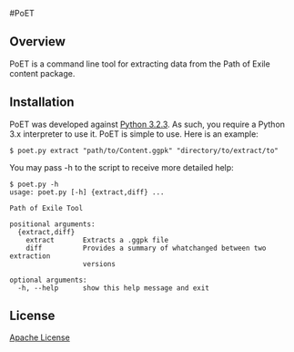 #PoET
## Overview
PoET is a command line tool for extracting data from the Path of Exile content package.

## Installation
PoET was developed against [Python 3.2.3](http://www.python.org/download/). As such, you require a Python 3.x interpreter to use it. PoET is simple to use. Here is an example:

    $ poet.py extract "path/to/Content.ggpk" "directory/to/extract/to"

You may pass -h to the script to receive more detailed help:

    $ poet.py -h
    usage: poet.py [-h] {extract,diff} ...
    
    Path of Exile Tool
    
    positional arguments:
      {extract,diff}
        extract       Extracts a .ggpk file
        diff          Provides a summary of whatchanged between two extraction
                      versions
    
    optional arguments:
      -h, --help      show this help message and exit

## License
[Apache License](http://www.apache.org/licenses/LICENSE-2.0.html)
